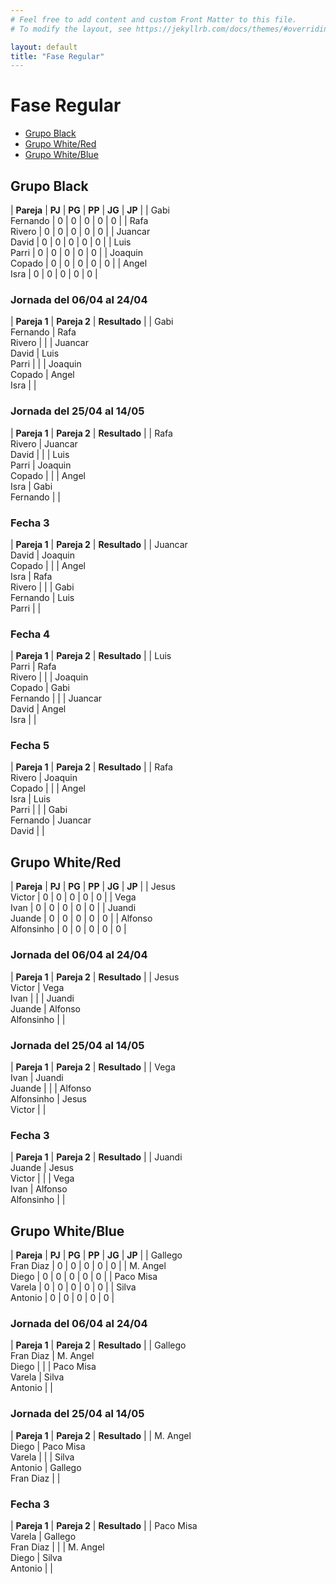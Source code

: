 ```yaml
---
# Feel free to add content and custom Front Matter to this file.
# To modify the layout, see https://jekyllrb.com/docs/themes/#overriding-theme-defaults

layout: default
title: "Fase Regular"
---
```


# Fase Regular

<style>table { font-size: 0.85em }</style>

* [Grupo Black](#grupo-black)
* [Grupo White/Red](#grupo-whitered)
* [Grupo White/Blue](#grupo-whiteblue)

## Grupo Black

| **Pareja**     | **PJ** | **PG** | **PP** | **JG** | **JP** |
| Gabi<br/>Fernando | 0  | 0  | 0  | 0  | 0  |
| Rafa<br/>Rivero | 0  | 0  | 0  | 0  | 0  |
| Juancar<br/>David | 0  | 0  | 0  | 0  | 0  |
| Luis<br/>Parri | 0  | 0  | 0  | 0  | 0  |
| Joaquin<br/>Copado | 0  | 0  | 0  | 0  | 0  |
| Angel<br/>Isra | 0  | 0  | 0  | 0  | 0  |

### Jornada del 06/04 al 24/04

| **Pareja 1** | **Pareja 2** | **Resultado** |
| Gabi<br/>Fernando | Rafa<br/>Rivero | |
| Juancar<br/>David | Luis<br/>Parri | |
| Joaquin<br/>Copado | Angel<br/>Isra | |

### Jornada del 25/04 al 14/05

| **Pareja 1** | **Pareja 2** | **Resultado** |
| Rafa<br/>Rivero | Juancar<br/>David | |
| Luis<br/>Parri | Joaquin<br/>Copado | |
| Angel<br/>Isra | Gabi<br/>Fernando | |

### Fecha 3

| **Pareja 1** | **Pareja 2** | **Resultado** |
| Juancar<br/>David | Joaquin<br/>Copado | |
| Angel<br/>Isra | Rafa<br/>Rivero | |
| Gabi<br/>Fernando | Luis<br/>Parri | |

### Fecha 4

| **Pareja 1** | **Pareja 2** | **Resultado** |
| Luis<br/>Parri | Rafa<br/>Rivero | |
| Joaquin<br/>Copado | Gabi<br/>Fernando | |
| Juancar<br/>David | Angel<br/>Isra | |

### Fecha 5

| **Pareja 1** | **Pareja 2** | **Resultado** |
| Rafa<br/>Rivero | Joaquin<br/>Copado | |
| Angel<br/>Isra | Luis<br/>Parri | |
| Gabi<br/>Fernando | Juancar<br/>David | |

## Grupo White/Red

| **Pareja**     | **PJ** | **PG** | **PP** | **JG** | **JP** |
| Jesus<br/>Victor | 0  | 0  | 0  | 0  | 0  |
| Vega<br/>Ivan | 0  | 0  | 0  | 0  | 0  |
| Juandi<br/>Juande | 0  | 0  | 0  | 0  | 0  |
| Alfonso<br/>Alfonsinho | 0  | 0  | 0  | 0  | 0  |

### Jornada del 06/04 al 24/04

| **Pareja 1** | **Pareja 2** | **Resultado** |
| Jesus<br/>Victor | Vega<br/>Ivan | |
| Juandi<br/>Juande | Alfonso<br/>Alfonsinho | |

### Jornada del 25/04 al 14/05

| **Pareja 1** | **Pareja 2** | **Resultado** |
| Vega<br/>Ivan | Juandi<br/>Juande | |
| Alfonso<br/>Alfonsinho | Jesus<br/>Victor | |

### Fecha 3

| **Pareja 1** | **Pareja 2** | **Resultado** |
| Juandi<br/>Juande | Jesus<br/>Victor | |
| Vega<br/>Ivan | Alfonso<br/>Alfonsinho | |

## Grupo White/Blue

| **Pareja**     | **PJ** | **PG** | **PP** | **JG** | **JP** |
| Gallego<br/>Fran Diaz | 0  | 0  | 0  | 0  | 0  |
| M. Angel<br/>Diego | 0  | 0  | 0  | 0  | 0  |
| Paco Misa<br/>Varela | 0  | 0  | 0  | 0  | 0  |
| Silva<br/>Antonio | 0  | 0  | 0  | 0  | 0  |

### Jornada del 06/04 al 24/04

| **Pareja 1** | **Pareja 2** | **Resultado** |
| Gallego<br/>Fran Diaz | M. Angel<br/>Diego | |
| Paco Misa<br/>Varela | Silva<br/>Antonio | |

### Jornada del 25/04 al 14/05

| **Pareja 1** | **Pareja 2** | **Resultado** |
| M. Angel<br/>Diego | Paco Misa<br/>Varela | |
| Silva<br/>Antonio | Gallego<br/>Fran Diaz | |

### Fecha 3

| **Pareja 1** | **Pareja 2** | **Resultado** |
| Paco Misa<br/>Varela | Gallego<br/>Fran Diaz | |
| M. Angel<br/>Diego | Silva<br/>Antonio | |
